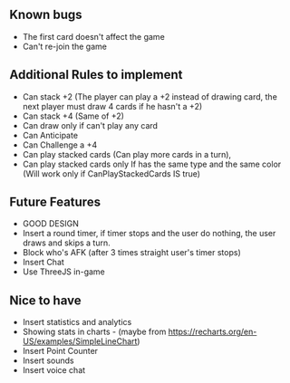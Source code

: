 
## Known bugs
- The first card doesn't affect the game
- Can't re-join the game

## Additional Rules to implement
  - Can stack +2 (The player can play a +2 instead of drawing card, the next player must draw 4 cards if he hasn't a +2)
  - Can stack +4 (Same of +2)
  - Can draw only if can't play any card
  - Can Anticipate
  - Can Challenge a +4
  - Can play stacked cards (Can play more cards in a turn),
  - Can play stacked cards only If has the same type and the same color (Will work only if CanPlayStackedCards IS true)

## Future Features
- GOOD DESIGN
- Insert a round timer, if timer stops and the user do nothing, the user draws and skips a turn.
- Block who's AFK (after 3 times straight user's timer stops)
- Insert Chat
- Use ThreeJS in-game

## Nice to have
- Insert statistics and analytics
- Showing stats in charts - (maybe from https://recharts.org/en-US/examples/SimpleLineChart)
- Insert Point Counter
- Insert sounds
- Insert voice chat
